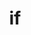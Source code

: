 ---
type: 'portfolio'
title: 'if'
description: 'personal website with blog and portfolio'
tech: 'react, gatsby, styled-system, styled components, framer motion'
code: 'https://github.com/inadeqtfuturs/if'
link: 'https://inadequatefutures.com'
image: '../images/portfolio/if.png'
---